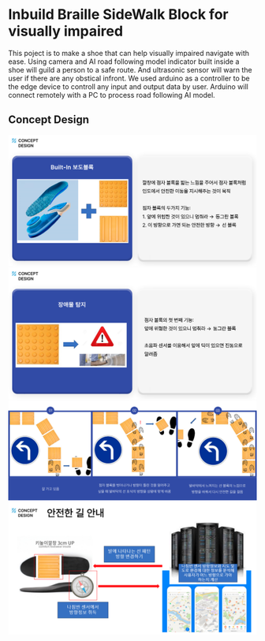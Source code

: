 # Inbuild Braille SideWalk Block for visually impaired
This poject is to make a shoe that can help visually impaired navigate with ease. Using camera and AI road following model indicator built inside a shoe will guild a person to a safe route. And ultrasonic sensor will warn the user if there are any obstical infront. We used arduino as a controller to be the edge device to controll any input and output data by user. Arduino will connect remotely with a PC to process road following AI model.

## Concept Design
![](x/Screenshot%202023-11-03%20at%201.02.44%20AM.png)   
![](x/Screenshot%202023-11-03%20at%201.02.47%20AM.png)   
![](x/Screenshot%202023-11-03%20at%201.03.02%20AM.png)   
![](x/Screenshot%202023-11-03%20at%201.03.19%20AM.png)   


